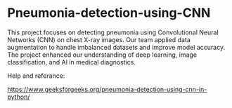# Pneumonia-detection-using-CNN
This project focuses on detecting pneumonia using Convolutional Neural Networks (CNN) on chest X-ray images. Our team applied data augmentation to handle imbalanced datasets and improve model accuracy. The project enhanced our understanding of deep learning, image classification, and AI in medical diagnostics.

Help and referance:

https://www.geeksforgeeks.org/pneumonia-detection-using-cnn-in-python/
